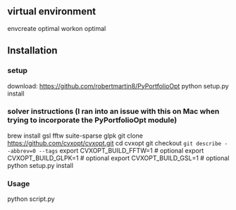 ## virtual environment
envcreate optimal
workon optimal

## Installation
### setup
download: https://github.com/robertmartin8/PyPortfolioOpt
python setup.py install

### solver instructions (I ran into an issue with this on Mac when trying to incorporate the PyPortfolioOpt module)
brew install gsl fftw suite-sparse glpk
git clone https://github.com/cvxopt/cvxopt.git
cd cvxopt
git checkout `git describe --abbrev=0 --tags`
export CVXOPT_BUILD_FFTW=1    # optional
export CVXOPT_BUILD_GLPK=1    # optional
export CVXOPT_BUILD_GSL=1     # optional
python setup.py install

### Usage
python script.py